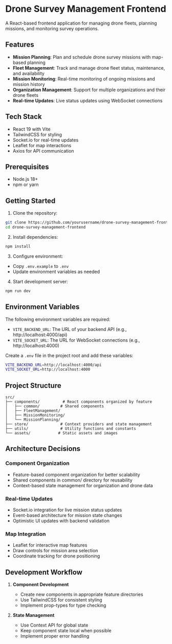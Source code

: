 # Drone Survey Management Frontend

A React-based frontend application for managing drone fleets, planning missions, and monitoring survey operations.

## Features

- **Mission Planning**: Plan and schedule drone survey missions with map-based planning
- **Fleet Management**: Track and manage drone fleet status, maintenance, and availability
- **Mission Monitoring**: Real-time monitoring of ongoing missions and mission history
- **Organization Management**: Support for multiple organizations and their drone fleets
- **Real-time Updates**: Live status updates using WebSocket connections

## Tech Stack

- React 19 with Vite
- TailwindCSS for styling
- Socket.io for real-time updates
- Leaflet for map interactions
- Axios for API communication

## Prerequisites

- Node.js 18+ 
- npm or yarn

## Getting Started

1. Clone the repository:
```bash
git clone https://github.com/yourusername/drone-survey-management-frontend.git
cd drone-survey-management-frontend
```

2. Install dependencies:
```bash
npm install
```

3. Configure environment:
- Copy `.env.example` to `.env`
- Update environment variables as needed

4. Start development server:
```bash
npm run dev
```

## Environment Variables

The following environment variables are required:

- `VITE_BACKEND_URL`: The URL of your backend API (e.g., http://localhost:4000/api)
- `VITE_SOCKET_URL`: The URL for WebSocket connections (e.g., http://localhost:4000)

Create a `.env` file in the project root and add these variables:

```bash
VITE_BACKEND_URL=http://localhost:4000/api
VITE_SOCKET_URL=http://localhost:4000
```

## Project Structure

```
src/
├── components/          # React components organized by feature
│   ├── common/         # Shared components
│   ├── FleetManagement/
│   ├── MissionMonitoring/
│   └── MissionPlanning/
├── store/              # Context providers and state management
├── utils/              # Utility functions and constants
└── assets/            # Static assets and images
```

## Architecture Decisions

### Component Organization
- Feature-based component organization for better scalability
- Shared components in common/ directory for reusability
- Context-based state management for organization and drone data

### Real-time Updates
- Socket.io integration for live mission status updates
- Event-based architecture for mission state changes
- Optimistic UI updates with backend validation

### Map Integration
- Leaflet for interactive map features
- Draw controls for mission area selection
- Coordinate tracking for drone positioning

## Development Workflow

1. **Component Development**
   - Create new components in appropriate feature directories
   - Use TailwindCSS for consistent styling
   - Implement prop-types for type checking

2. **State Management**
   - Use Context API for global state
   - Keep component state local when possible
   - Implement proper error handling



